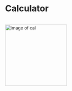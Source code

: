 # Calculator
<br>
<img src="https://i.im.ge/2023/07/14/5It1FJ.cal.th.png" alt="image of cal" width="200px" height="200px">
